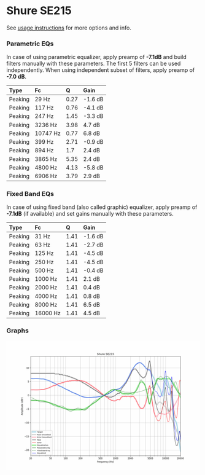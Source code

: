 # Shure SE215
See [usage instructions](https://github.com/jaakkopasanen/AutoEq#usage) for more options and info.

### Parametric EQs
In case of using parametric equalizer, apply preamp of **-7.1dB** and build filters manually
with these parameters. The first 5 filters can be used independently.
When using independent subset of filters, apply preamp of **-7.0 dB**.

| Type    | Fc       |    Q | Gain    |
|:--------|:---------|:-----|:--------|
| Peaking | 29 Hz    | 0.27 | -1.6 dB |
| Peaking | 117 Hz   | 0.76 | -4.1 dB |
| Peaking | 247 Hz   | 1.45 | -3.3 dB |
| Peaking | 3236 Hz  | 3.98 | 4.7 dB  |
| Peaking | 10747 Hz | 0.77 | 6.8 dB  |
| Peaking | 399 Hz   | 2.71 | -0.9 dB |
| Peaking | 894 Hz   | 1.7  | 2.4 dB  |
| Peaking | 3865 Hz  | 5.35 | 2.4 dB  |
| Peaking | 4800 Hz  | 4.13 | -5.8 dB |
| Peaking | 6906 Hz  | 3.79 | 2.9 dB  |

### Fixed Band EQs
In case of using fixed band (also called graphic) equalizer, apply preamp of **-7.1dB**
(if available) and set gains manually with these parameters.

| Type    | Fc       |    Q | Gain    |
|:--------|:---------|:-----|:--------|
| Peaking | 31 Hz    | 1.41 | -1.6 dB |
| Peaking | 63 Hz    | 1.41 | -2.7 dB |
| Peaking | 125 Hz   | 1.41 | -4.5 dB |
| Peaking | 250 Hz   | 1.41 | -4.5 dB |
| Peaking | 500 Hz   | 1.41 | -0.4 dB |
| Peaking | 1000 Hz  | 1.41 | 2.1 dB  |
| Peaking | 2000 Hz  | 1.41 | 0.4 dB  |
| Peaking | 4000 Hz  | 1.41 | 0.8 dB  |
| Peaking | 8000 Hz  | 1.41 | 6.5 dB  |
| Peaking | 16000 Hz | 1.41 | 4.5 dB  |

### Graphs
![](./Shure%20SE215.png)